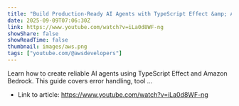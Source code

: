 ```yaml
---
title: "Build Production-Ready AI Agents with TypeScript Effect &amp; Amazon Bedrock (Complete Tutorial)"
date: 2025-09-09T07:06:30Z
link: https://www.youtube.com/watch?v=iLa0d8WF-ng
showShare: false
showReadTime: false
thumbnail: images/aws.png
tags: ["youtube.com/@awsdevelopers"]
---
```

Learn how to create reliable AI agents using TypeScript Effect and Amazon Bedrock. This guide covers error handling, tool ...

- Link to article: https://www.youtube.com/watch?v=iLa0d8WF-ng